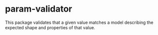 # param-validator

This package validates that a given value matches a model describing the
expected shape and properties of that value.
